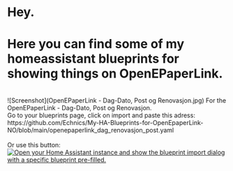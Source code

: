 # Hey.

# Here you can find some of my homeassistant blueprints for showing things on OpenEPaperLink.
<br>
![Screenshot](OpenEPaperLink - Dag-Dato, Post og Renovasjon.jpg)
For the OpenEPaperLink - Dag-Dato, Post og Renovasjon.<br>
Go to your blueprints page, click on import and paste this adress:<br>
https://github.com/Echnics/My-HA-Blueprints-for-OpenEpaperLink-NO/blob/main/openepaperlink_dag_renovasjon_post.yaml<br><br>
Or use this button:<br>
<a href="https://my.home-assistant.io/redirect/blueprint_import/?blueprint_url=https%3A%2F%2Fgithub.com%2FEchnics%2FMy-HA-Blueprints-for-OpenEpaperLink-NO%2Fblob%2Fmain%2Fopenepaperlink_dag_renovasjon_post.yaml" target="_blank" rel="noreferrer noopener"><img src="https://my.home-assistant.io/badges/blueprint_import.svg" alt="Open your Home Assistant instance and show the blueprint import dialog with a specific blueprint pre-filled." /></a>
